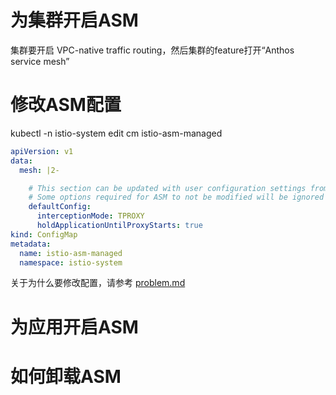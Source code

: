 # 为集群开启ASM

集群要开启 VPC-native traffic routing，然后集群的feature打开“Anthos service mesh”

# 修改ASM配置

kubectl -n istio-system edit cm istio-asm-managed

```yaml
apiVersion: v1
data:
  mesh: |2-

    # This section can be updated with user configuration settings from https://istio.io/latest/docs/reference/config/istio.mesh.v1alpha1/
    # Some options required for ASM to not be modified will be ignored
    defaultConfig:
      interceptionMode: TPROXY
      holdApplicationUntilProxyStarts: true
kind: ConfigMap
metadata:
  name: istio-asm-managed
  namespace: istio-system
```

关于为什么要修改配置，请参考 [problem.md](problem.md)

# 为应用开启ASM

# 如何卸载ASM